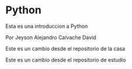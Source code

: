 # Python

Esta es una introduccion a Python

Por Jeyson Alejandro Calvache David

Este es un cambio desde el repositorio de la casa

Este es un cambio desde el repositorio de estudio
